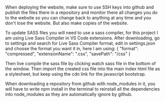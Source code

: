
When deploying the website, make sure to use SSH keys into github and publish the files there in a repository and monitor there all changes you do to the website so you can change back to anything at any time and you don't lose the website.
But also make copies of the website.

To update SASS files you will need to use a sass compiler, for this project I am using Live Sass Compiler in VS Code extensions. 
After downloading, go to settings and search for Live Sass Compiler format, edit in settings.json and choose the format you want it in, here I am using:
        {
            "format": "compressed",
            "extensionName": ".css",
            "savePath": "/css"
        }

Then live compile the sass file by clicking watch sass file in the bottom of the window.
Then import the created css file into the main index html file as a stylesheet, but keep using the cdn link for the javascript bootstrap.

When downloading a repository from github with node_modules in it, you will have to write npm install in the terminal to reinstall all the dependencies into node_modules as they are automatically ignore by github.